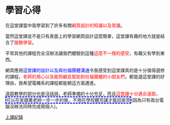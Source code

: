 <!doctype html>
<html lang="en">
 <head>
 <!-- Required meta tags -->
 <meta charset="utf-8">
 <meta name="viewport" content="width=device-width, initial-scale=1, shrink-to-fit=no">
 <!-- Bootstrap CSS -->
 <link rel="stylesheet" href="https://stackpath.bootstrapcdn.com/bootstrap/4.4.1/css/bootstrap.min.css"integrity="sha384-Vkoo8x4CGsO3+Hhxv8T/Q5PaXtkKtu6ug5TOeNV6gBiFeWPGFN9MuhOf23Q9Ifjh"crossorigin="anonymous">

 <title>10520133 林家麒</title>
 </head>
 <body>
 <h1>學習心得</h1>
 在這堂課當中我學習到了許多有關<font color="#FF0000">網頁設計的知識以及常識</font>。<p><P>
 當然這堂課並不是只有表面上的學習網頁設計這麼簡單，這堂課有趣的地方就是結合了<font color="#FF0000">服務學習</font>。<p>
 平常其他的課程完全沒辦法讓我們體驗到這種<font color="#FF0000">這麼不一樣的感受</font>，有趣又有學到東西。<P>
 網頁應用<font color="blue">這堂課的設計以及與社福團體溝通</font>令我感受到這堂課真的是十分值得選修的課程，<font color="#FF0000">老師的用心以及能照顧且幫助到社福團體的小朋友們</font>，都是選這堂課的好理由，我希望電機系的課程都能朝這方面邁進。<P>
 遠距教學的部分也是沒話說，老師準備的十分充足，而且<font color="#FF0000">這堂課十分適合遠距</font>，<span style="border:3px blue dashed;">可以在家跟著老師一步一步的做，不用在學校聽完課才能回家弄</span>(因為只有兩台電腦沒辦法同時完成兩個人)。
</body>
 <div class="navbar-nav">
                <a class="nav-item nav-link" href="上課紀錄.html">上課紀錄</a>
            </div> 
</html>

